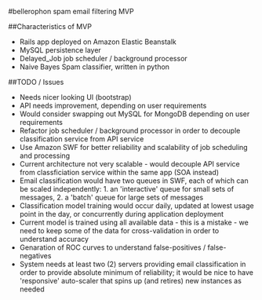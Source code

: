 #bellerophon
spam email filtering MVP


##Characteristics of MVP
- Rails app deployed on Amazon Elastic Beanstalk
- MySQL persistence layer
- Delayed_Job job scheduler / background processor
- Naive Bayes Spam classifier, written in python



##TODO / Issues
- Needs nicer looking UI (bootstrap)
- API needs improvement, depending on user requirements
- Would consider swapping out MySQL for MongoDB depending on user requirements
- Refactor job scheduler / background processor in order to decouple classification service from API service
- Use Amazon SWF for better reliability and scalability of job scheduling and processing
- Current architecture not very scalable - would decouple API service from classficiation service within the same app (SOA instead)
- Email classification would have two queues in SWF, each of which can be scaled independently: 1. an 'interactive' queue for small sets of messages, 2. a 'batch' queue for large sets of messages
- Classification model training would occur daily, updated at lowest usage point in the day, or concurrently during application deployment
- Current model is trained using all available data - this is a mistake - we need to keep some of the data for cross-validation in order to understand accuracy 
- Genaration of ROC curves to understand false-positives / false-negatives
- System needs at least two (2) servers providing email classification in order to provide absolute minimum of reliability; it would be nice to have 'responsive' auto-scaler that spins up (and retires) new instances as needed
